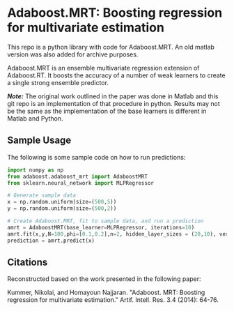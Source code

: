 # Adaboost.MRT: Boosting regression for multivariate estimation

This repo is a python library with code for Adaboost.MRT. An old matlab version was also added for archive purposes. 

Adaboost.MRT is an ensemble multivariate regression extension of Adaboost.RT. It boosts the accuracy of a number of weak learners to create a single strong ensemble predictor.


***Note:*** The original work outlined in the paper was done in Matlab and this git repo is an implementation of that procedure in python. Results may not be the same as the implementation of the base learners is different in Matlab and Python.

## Sample Usage
The following is some sample code on how to run predictions:

```python
import numpy as np
from adaboost.adaboost_mrt import AdaboostMRT
from sklearn.neural_network import MLPRegressor

# Generate sample data
x = np.random.uniform(size=(500,5))
y = np.random.uniform(size=(500,2))

# Create Adaboost.MRT, fit to sample data, and run a prediction 
amrt = AdaboostMRT(base_learner=MLPRegressor, iterations=10)
amrt.fit(x,y,N=100,phi=[0.1,0.2],n=2, hidden_layer_sizes = (20,10), verbose=True)
prediction = amrt.predict(x)
```


## Citations

Reconstructed based on the work presented in the following paper:

Kummer, Nikolai, and Homayoun Najjaran. "Adaboost. MRT: Boosting regression for multivariate estimation." Artif. Intell. Res. 3.4 (2014): 64-76.

